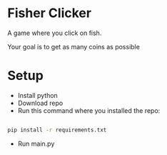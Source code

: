 ﻿# Fisher Clicker

A game where you click on fish.

Your goal is to get as many coins as possible

# Setup

- Install python
- Download repo
- Run this command where you installed the repo:

~~~bash

pip install -r requirements.txt

~~~


- Run main.py

